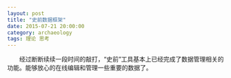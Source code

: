 ```yaml
---
layout: post
title: "史前数据框架"
date: 2015-07-21 20:00:00
category: archaeology
tags: 理论 思考
---
```

&emsp;&emsp;经过断断续续一段时间的敲打，“史前”工具基本上已经完成了数据管理相关的功能。能够放心的在线编辑和管理一些重要的数据了。
